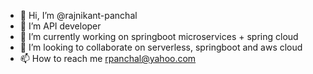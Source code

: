 - 👋 Hi, I’m @rajnikant-panchal
- 👀 I’m API developer
- 🌱 I’m currently working on springboot microservices + spring cloud 
- 💞️ I’m looking to collaborate on serverless, springboot and aws cloud
- 📫 How to reach me rpanchal@yahoo.com

<!---
rajnikant-panchal/rajnikant-panchal is a ✨ special ✨ repository because its `README.md` (this file) appears on your GitHub profile.
You can click the Preview link to take a look at your changes.
--->
